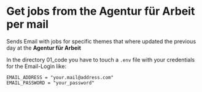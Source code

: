 # Get jobs from the **Agentur für Arbeit** per mail
Sends Email with jobs for specific themes that where updated the previous day at the **Agentur für Arbeit**

In the directory 01_code you have to touch a `.env` file with your credentials for the Email-Login like:
```
EMAIL_ADDRESS = "your.mail@address.com"
EMAIL_PASSWORD = "your_password"

